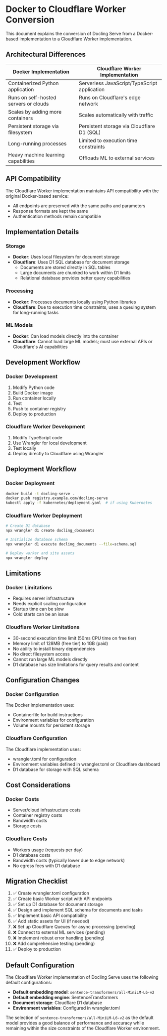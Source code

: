 # Docker to Cloudflare Worker Conversion

This document explains the conversion of Docling Serve from a Docker-based implementation to a Cloudflare Worker implementation.

## Architectural Differences

| Docker Implementation | Cloudflare Worker Implementation |
|----------------------|----------------------------------|
| Containerized Python application | Serverless JavaScript/TypeScript application |
| Runs on self-hosted servers or clouds | Runs on Cloudflare's edge network |
| Scales by adding more containers | Scales automatically with traffic |
| Persistent storage via filesystem | Persistent storage via Cloudflare D1 (SQL) |
| Long-running processes | Limited to execution time constraints |
| Heavy machine learning capabilities | Offloads ML to external services |

## API Compatibility

The Cloudflare Worker implementation maintains API compatibility with the original Docker-based service:

- All endpoints are preserved with the same paths and parameters
- Response formats are kept the same
- Authentication methods remain compatible

## Implementation Details

### Storage

- **Docker**: Uses local filesystem for document storage
- **Cloudflare**: Uses D1 SQL database for document storage
  - Documents are stored directly in SQL tables
  - Large documents are chunked to work within D1 limits
  - Relational database provides better query capabilities

### Processing

- **Docker**: Processes documents locally using Python libraries
- **Cloudflare**: Due to execution time constraints, uses a queuing system for long-running tasks

### ML Models

- **Docker**: Can load models directly into the container
- **Cloudflare**: Cannot load large ML models; must use external APIs or Cloudflare's AI capabilities

## Development Workflow

### Docker Development

1. Modify Python code
2. Build Docker image
3. Run container locally
4. Test
5. Push to container registry
6. Deploy to production

### Cloudflare Worker Development

1. Modify TypeScript code
2. Use Wrangler for local development
3. Test locally
4. Deploy directly to Cloudflare using Wrangler

## Deployment Workflow

### Docker Deployment

```bash
docker build -t docling-serve .
docker push registry.example.com/docling-serve
kubectl apply -f kubernetes/deployment.yaml  # if using Kubernetes
```

### Cloudflare Worker Deployment

```bash
# Create D1 database
npx wrangler d1 create docling_documents

# Initialize database schema
npx wrangler d1 execute docling_documents --file=schema.sql

# Deploy worker and site assets
npx wrangler deploy
```

## Limitations

### Docker Limitations

- Requires server infrastructure
- Needs explicit scaling configuration
- Startup time can be slow
- Cold starts can be an issue

### Cloudflare Worker Limitations

- 30-second execution time limit (50ms CPU time on free tier)
- Memory limit of 128MB (free tier) to 1GB (paid)
- No ability to install binary dependencies
- No direct filesystem access
- Cannot run large ML models directly
- D1 database has size limitations for query results and content

## Configuration Changes

### Docker Configuration

The Docker implementation uses:
- Containerfile for build instructions
- Environment variables for configuration
- Volume mounts for persistent storage

### Cloudflare Configuration

The Cloudflare implementation uses:
- wrangler.toml for configuration
- Environment variables defined in wrangler.toml or Cloudflare dashboard
- D1 database for storage with SQL schema

## Cost Considerations

### Docker Costs

- Server/cloud infrastructure costs
- Container registry costs
- Bandwidth costs
- Storage costs

### Cloudflare Costs

- Workers usage (requests per day)
- D1 database costs
- Bandwidth costs (typically lower due to edge network)
- No egress fees with D1 database

## Migration Checklist

1. ✅ Create wrangler.toml configuration
2. ✅ Create basic Worker script with API endpoints
3. ✅ Set up D1 database for document storage
4. ✅ Design and implement SQL schema for documents and tasks
5. ✅ Implement basic API compatibility
6. ✅ Add static assets for UI (if needed)
7. ❌ Set up Cloudflare Queues for async processing (pending)
8. ❌ Connect to external ML services (pending)
9. ❌ Implement robust error handling (pending)
10. ❌ Add comprehensive testing (pending)
11. ✅ Deploy to production 

## Default Configuration

The Cloudflare Worker implementation of Docling Serve uses the following default configurations:

- **Default embedding model**: `sentence-transformers/all-MiniLM-L6-v2`
- **Default embedding engine**: SentenceTransformers
- **Document storage**: Cloudflare D1 database
- **Environment variables**: Configured in wrangler.toml

The selection of `sentence-transformers/all-MiniLM-L6-v2` as the default model provides a good balance of performance and accuracy while remaining within the size constraints of the Cloudflare Worker environment. 